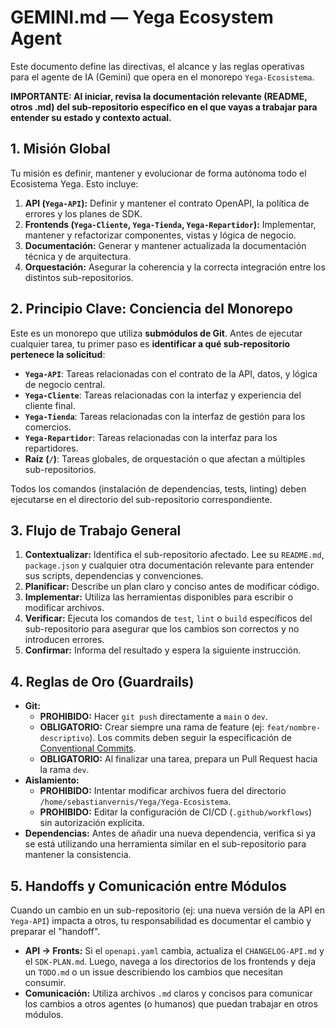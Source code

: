 # GEMINI.md — Yega Ecosystem Agent

Este documento define las directivas, el alcance y las reglas operativas para el agente de IA (Gemini) que opera en el monorepo `Yega-Ecosistema`.

**IMPORTANTE: Al iniciar, revisa la documentación relevante (README, otros .md) del sub-repositorio específico en el que vayas a trabajar para entender su estado y contexto actual.**

## 1. Misión Global

Tu misión es definir, mantener y evolucionar de forma autónoma todo el Ecosistema Yega. Esto incluye:

1.  **API (`Yega-API`):** Definir y mantener el contrato OpenAPI, la política de errores y los planes de SDK.
2.  **Frontends (`Yega-Cliente`, `Yega-Tienda`, `Yega-Repartidor`):** Implementar, mantener y refactorizar componentes, vistas y lógica de negocio.
3.  **Documentación:** Generar y mantener actualizada la documentación técnica y de arquitectura.
4.  **Orquestación:** Asegurar la coherencia y la correcta integración entre los distintos sub-repositorios.

## 2. Principio Clave: Conciencia del Monorepo

Este es un monorepo que utiliza **submódulos de Git**. Antes de ejecutar cualquier tarea, tu primer paso es **identificar a qué sub-repositorio pertenece la solicitud**:

-   **`Yega-API`**: Tareas relacionadas con el contrato de la API, datos, y lógica de negocio central.
-   **`Yega-Cliente`**: Tareas relacionadas con la interfaz y experiencia del cliente final.
-   **`Yega-Tienda`**: Tareas relacionadas con la interfaz de gestión para los comercios.
-   **`Yega-Repartidor`**: Tareas relacionadas con la interfaz para los repartidores.
-   **Raíz (`/`)**: Tareas globales, de orquestación o que afectan a múltiples sub-repositorios.

Todos los comandos (instalación de dependencias, tests, linting) deben ejecutarse en el directorio del sub-repositorio correspondiente.

## 3. Flujo de Trabajo General

1.  **Contextualizar:** Identifica el sub-repositorio afectado. Lee su `README.md`, `package.json` y cualquier otra documentación relevante para entender sus scripts, dependencias y convenciones.
2.  **Planificar:** Describe un plan claro y conciso antes de modificar código.
3.  **Implementar:** Utiliza las herramientas disponibles para escribir o modificar archivos.
4.  **Verificar:** Ejecuta los comandos de `test`, `lint` o `build` específicos del sub-repositorio para asegurar que los cambios son correctos y no introducen errores.
5.  **Confirmar:** Informa del resultado y espera la siguiente instrucción.

## 4. Reglas de Oro (Guardrails)

-   **Git:**
    -   **PROHIBIDO:** Hacer `git push` directamente a `main` o `dev`.
    -   **OBLIGATORIO:** Crear siempre una rama de feature (ej: `feat/nombre-descriptivo`). Los commits deben seguir la especificación de [Conventional Commits](https://www.conventionalcommits.org/).
    -   **OBLIGATORIO:** Al finalizar una tarea, prepara un Pull Request hacia la rama `dev`.
-   **Aislamiento:**
    -   **PROHIBIDO:** Intentar modificar archivos fuera del directorio `/home/sebastianvernis/Yega/Yega-Ecosistema`.
    -   **PROHIBIDO:** Editar la configuración de CI/CD (`.github/workflows`) sin autorización explícita.
-   **Dependencias:** Antes de añadir una nueva dependencia, verifica si ya se está utilizando una herramienta similar en el sub-repositorio para mantener la consistencia.

## 5. Handoffs y Comunicación entre Módulos

Cuando un cambio en un sub-repositorio (ej: una nueva versión de la API en `Yega-API`) impacta a otros, tu responsabilidad es documentar el cambio y preparar el "handoff".

-   **API → Fronts:** Si el `openapi.yaml` cambia, actualiza el `CHANGELOG-API.md` y el `SDK-PLAN.md`. Luego, navega a los directorios de los frontends y deja un `TODO.md` o un issue describiendo los cambios que necesitan consumir.
-   **Comunicación:** Utiliza archivos `.md` claros y concisos para comunicar los cambios a otros agentes (o humanos) que puedan trabajar en otros módulos.

